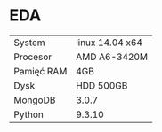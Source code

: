 
# EDA

| | |
|---|---|
|System|linux 14.04 x64|
|Procesor|AMD A6-3420M |
|Pamięć RAM| 4GB|
|Dysk|HDD 500GB|
|MongoDB|3.0.7|
|Python|9.3.10|
